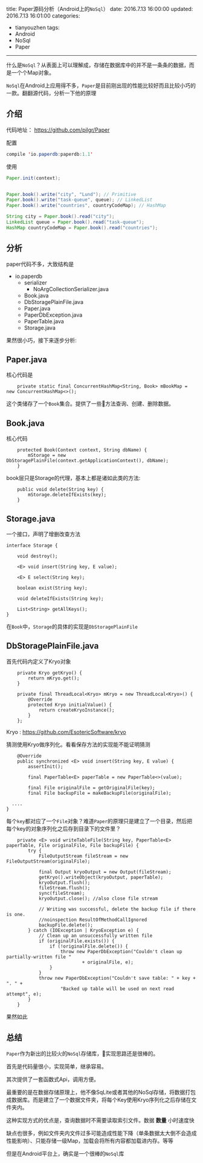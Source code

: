 title: Paper源码分析（Android上的`NoSql`）
date: 2016.7.13 16:00:00
updated: 2016.7.13 16:01:00
categories:
- tianyouzhen
tags:
- Android
- NoSql
- Paper
---

什么是`NoSql`？从表面上可以理解成，存储在数据库中的并不是一条条的数据，而是一个个Map对象。


`NoSql`在Android上应用得不多，`Paper`是目前刚出现的性能比较好而且比较小巧的一款。翻翻源代码，分析一下他的原理


介绍
---
代码地址： https://github.com/pilgr/Paper

配置

```java
compile 'io.paperdb:paperdb:1.1'
```

使用
```java
Paper.init(context);


Paper.book().write("city", "Lund"); // Primitive
Paper.book().write("task-queue", queue); // LinkedList
Paper.book().write("countries", countryCodeMap); // HashMap

String city = Paper.book().read("city");
LinkedList queue = Paper.book().read("task-queue");
HashMap countryCodeMap = Paper.book().read("countries");
```

分析
---

paper代码不多，大致结构是

- io.paperdb
  + serializer
     + NoArgCollectionSerializer.java
  + Book.java
  + DbStoragePlainFile.java
  + Paper.java
  + PaperDbException.java
  + PaperTable.java
  + Storage.java

果然很小巧，接下来逐步分析:

Paper.java
----------
核心代码是
```
    private static final ConcurrentHashMap<String, Book> mBookMap = new ConcurrentHashMap<>();
```
这个类储存了一个`Book`集合。提供了一些方法查询、创建、删除数据。

Book.java
---------
核心代码
```
    protected Book(Context context, String dbName) {
        mStorage = new DbStoragePlainFile(context.getApplicationContext(), dbName);
    }
```
book层只是Storage的代理，基本上都是诸如此类的方法:
```
    public void delete(String key) {
        mStorage.deleteIfExists(key);
    }
```

Storage.java
------------
一个接口，声明了增删改查方法
```
interface Storage {

    void destroy();

    <E> void insert(String key, E value);

    <E> E select(String key);

    boolean exist(String key);

    void deleteIfExists(String key);

    List<String> getAllKeys();
}
```
在`Book`中，`Storage`的具体的实现是`DbStoragePlainFile `

DbStoragePlainFile.java
-----------------------
首先代码内定义了Kryo对象
```
    private Kryo getKryo() {
        return mKryo.get();
    }

    private final ThreadLocal<Kryo> mKryo = new ThreadLocal<Kryo>() {
        @Override
        protected Kryo initialValue() {
            return createKryoInstance();
        }
    };
```

Kryo : https://github.com/EsotericSoftware/kryo

猜测使用Kryo做序列化。看看保存方法的实现能不能证明猜测

```
    @Override
    public synchronized <E> void insert(String key, E value) {
        assertInit();

        final PaperTable<E> paperTable = new PaperTable<>(value);

        final File originalFile = getOriginalFile(key);
        final File backupFile = makeBackupFile(originalFile);

  ....
}
```

每个`key`都对应了一个`File`对象？难道`Paper`的原理只是建立了一个目录，然后把每个key的对象序列化之后存到目录下的文件里？

```
    private <E> void writeTableFile(String key, PaperTable<E> paperTable, File originalFile, File backupFile) {
        try {
            FileOutputStream fileStream = new FileOutputStream(originalFile);

            final Output kryoOutput = new Output(fileStream);
            getKryo().writeObject(kryoOutput, paperTable);
            kryoOutput.flush();
            fileStream.flush();
            sync(fileStream);
            kryoOutput.close(); //also close file stream

            // Writing was successful, delete the backup file if there is one.
            //noinspection ResultOfMethodCallIgnored
            backupFile.delete();
        } catch (IOException | KryoException e) {
            // Clean up an unsuccessfully written file
            if (originalFile.exists()) {
                if (!originalFile.delete()) {
                    throw new PaperDbException("Couldn't clean up partially-written file "
                            + originalFile, e);
                }
            }
            throw new PaperDbException("Couldn't save table: " + key + ". " +
                    "Backed up table will be used on next read attempt", e);
        }
    }
```
果然如此

总结
----

`Paper`作为新出的比较火的`NoSql`存储库，实现思路还是很棒的。

首先是代码量很小，实现简单，继承容易。

其次提供了一套函数式Api，调用方便。

最重要的是在数据存储原理上，他不像SqLite或者其他的NoSql存储，将数据打包成数据库。而是建立了一个数据文件夹，将每个Key使用Kryo序列化之后存储在文件夹内。

这种实现方式的优点是，查询数据时不需要读取索引文件。数据 **数量** 小时速度快

缺点也很多，例如文件夹内文件过多可能造成性能下降（单条数据太大倒不会造成性能影响）、只能存储一级Map，加载会将所有内容都加载进内存。等等

但是在Android平台上，确实是一个很棒的`NoSql`库





